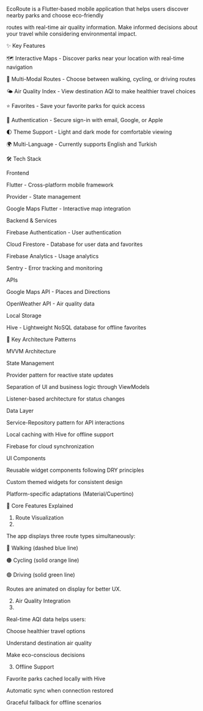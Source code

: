 EcoRoute is a Flutter-based mobile application that helps users discover nearby parks and choose eco-friendly 

routes with real-time air quality information. Make informed decisions about your travel while considering environmental impact.

✨ Key Features

🗺️ Interactive Maps - Discover parks near your location with real-time navigation

🚶 Multi-Modal Routes - Choose between walking, cycling, or driving routes

🌤️ Air Quality Index - View destination AQI to make healthier travel choices

⭐ Favorites - Save your favorite parks for quick access

🔐 Authentication - Secure sign-in with email, Google, or Apple

🌓 Theme Support - Light and dark mode for comfortable viewing

🌍 Multi-Language - Currently supports English and Turkish


🛠️ Tech Stack

Frontend

Flutter - Cross-platform mobile framework

Provider - State management

Google Maps Flutter - Interactive map integration

Backend & Services

Firebase Authentication - User authentication

Cloud Firestore - Database for user data and favorites

Firebase Analytics - Usage analytics

Sentry - Error tracking and monitoring

APIs

Google Maps API - Places and Directions

OpenWeather API - Air quality data

Local Storage

Hive - Lightweight NoSQL database for offline favorites

🔑 Key Architecture Patterns

MVVM Architecture

State Management

Provider pattern for reactive state updates

Separation of UI and business logic through ViewModels

Listener-based architecture for status changes

Data Layer

Service-Repository pattern for API interactions

Local caching with Hive for offline support

Firebase for cloud synchronization

UI Components

Reusable widget components following DRY principles

Custom themed widgets for consistent design

Platform-specific adaptations (Material/Cupertino)

🌟 Core Features Explained

1. Route Visualization
2. 
The app displays three route types simultaneously:

🔵 Walking (dashed blue line)

🟠 Cycling (solid orange line)

🟢 Driving (solid green line)

Routes are animated on display for better UX.

2. Air Quality Integration
3. 
Real-time AQI data helps users:

Choose healthier travel options

Understand destination air quality

Make eco-conscious decisions

3. Offline Support

Favorite parks cached locally with Hive

Automatic sync when connection restored

Graceful fallback for offline scenarios
